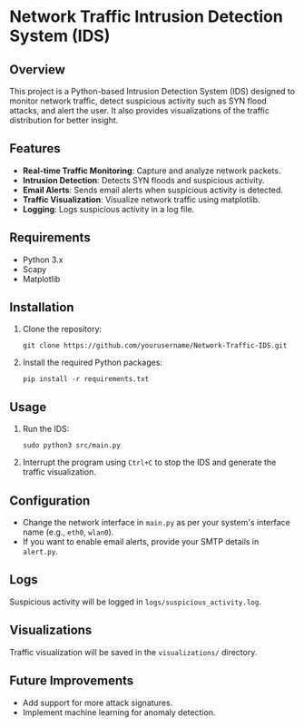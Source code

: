 # Network Traffic Intrusion Detection System (IDS)

## Overview
This project is a Python-based Intrusion Detection System (IDS) designed to monitor network traffic, detect suspicious activity such as SYN flood attacks, and alert the user. It also provides visualizations of the traffic distribution for better insight.

## Features
- **Real-time Traffic Monitoring**: Capture and analyze network packets.
- **Intrusion Detection**: Detects SYN floods and suspicious activity.
- **Email Alerts**: Sends email alerts when suspicious activity is detected.
- **Traffic Visualization**: Visualize network traffic using matplotlib.
- **Logging**: Logs suspicious activity in a log file.

## Requirements
- Python 3.x
- Scapy
- Matplotlib

## Installation
1. Clone the repository:
    ```
    git clone https://github.com/yourusername/Network-Traffic-IDS.git
    ```
2. Install the required Python packages:
    ```
    pip install -r requirements.txt
    ```

## Usage
1. Run the IDS:
    ```
    sudo python3 src/main.py
    ```
2. Interrupt the program using `Ctrl+C` to stop the IDS and generate the traffic visualization.

## Configuration
- Change the network interface in `main.py` as per your system's interface name (e.g., `eth0`, `wlan0`).
- If you want to enable email alerts, provide your SMTP details in `alert.py`.

## Logs
Suspicious activity will be logged in `logs/suspicious_activity.log`.

## Visualizations
Traffic visualization will be saved in the `visualizations/` directory.

## Future Improvements
- Add support for more attack signatures.
- Implement machine learning for anomaly detection.
